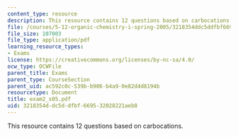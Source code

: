 ```yaml
---
content_type: resource
description: This resource contains 12 questions based on carbocations.
file: /courses/5-12-organic-chemistry-i-spring-2005/3218354ddc5ddfbf669532028221aeb8_exam2_s05.pdf
file_size: 107003
file_type: application/pdf
learning_resource_types:
- Exams
license: https://creativecommons.org/licenses/by-nc-sa/4.0/
ocw_type: OCWFile
parent_title: Exams
parent_type: CourseSection
parent_uid: ac592c0c-539b-b906-b4a9-0e82d4d8194b
resourcetype: Document
title: exam2_s05.pdf
uid: 3218354d-dc5d-dfbf-6695-32028221aeb8
---
```

This resource contains 12 questions based on carbocations.